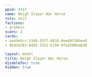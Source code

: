 ```yaml
---
ppid: 4317
name: Neigh Slayer War Horse
role: unit
factions:
- grymkin
scans: 2
cards:
- aaa9e9cc-5348-357f-8635-0eed9f36bee0
- 8bd3e583-0dd5-3152-b794-8fed388babd8

layout: model
title: Neigh Slayer War Horse
disableToc: true
hidden: true
---
```

